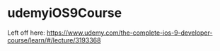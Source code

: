 # udemyiOS9Course

Left off here:
https://www.udemy.com/the-complete-ios-9-developer-course/learn/#/lecture/3193368


